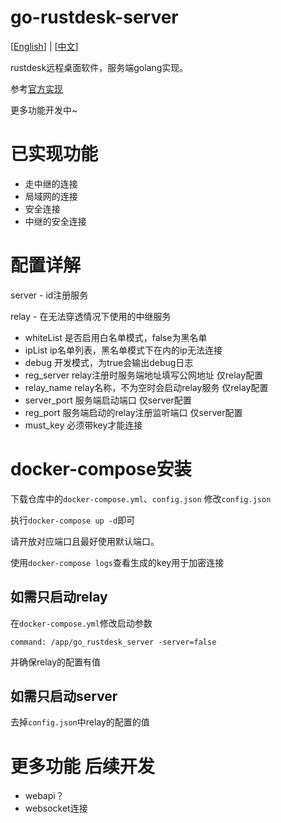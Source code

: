 # go-rustdesk-server

[<a href="README-English.md">English</a>] | [<a href="README.md">中文</a>]

rustdesk远程桌面软件，服务端golang实现。

参考[官方实现](https://github.com/rustdesk/rustdesk-server)

更多功能开发中~

# 已实现功能

- 走中继的连接
- 局域网的连接
- 安全连接
- 中继的安全连接

# 配置详解
server - id注册服务

relay - 在无法穿透情况下使用的中继服务

- whiteList 是否启用白名单模式，false为黑名单
- ipList ip名单列表，黑名单模式下在内的ip无法连接
- debug 开发模式，为true会输出debug日志
- reg_server relay注册时服务端地址填写公网地址 仅relay配置
- relay_name relay名称，不为空时会启动relay服务 仅relay配置
- server_port 服务端启动端口 仅server配置
- reg_port 服务端启动的relay注册监听端口 仅server配置
- must_key 必须带key才能连接
# docker-compose安装

下载仓库中的`docker-compose.yml`、`config.json`
修改`config.json`

执行`docker-compose up -d`即可

请开放对应端口且最好使用默认端口。

使用`docker-compose logs`查看生成的key用于加密连接

## 如需只启动relay

在`docker-compose.yml`修改启动参数

`command: /app/go_rustdesk_server -server=false`

并确保relay的配置有值

## 如需只启动server

去掉`config.json`中relay的配置的值

# 更多功能 后续开发

- webapi？
- websocket连接

